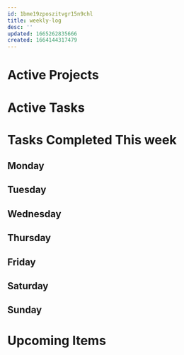 ```yaml
---
id: 1bme19zposzitvgr15n9chl
title: weekly-log
desc: ''
updated: 1665262835666
created: 1664144317479
---
```



# Active Projects
 

# Active Tasks


# Tasks Completed This week


## Monday


## Tuesday


## Wednesday


## Thursday


## Friday


## Saturday


## Sunday



# Upcoming Items



